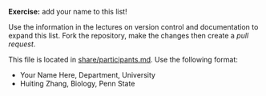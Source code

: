 
**Exercise:** add your name to this list! 

Use the information in the lectures on version control and documentation to expand this list.
Fork the repository, make the changes then create a *pull request*.

This file is located in [share/participants.md][url]. Use the following format:

* Your Name Here, Department, University 
* Huiting Zhang, Biology, Penn State

[url]: https://github.com/biostars/bootcamp-central/blob/master/web/2016/share/participants.md
